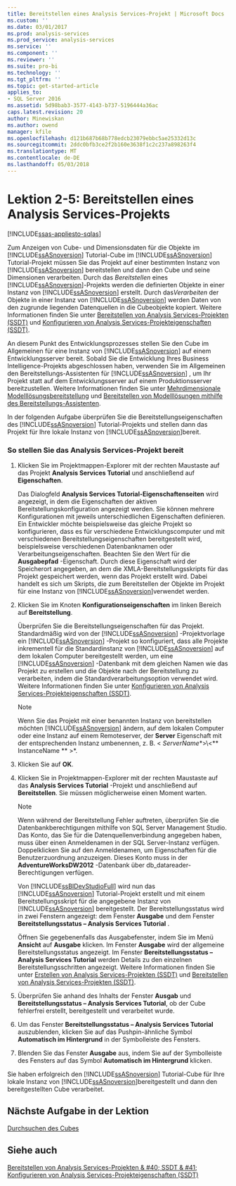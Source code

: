 ```yaml
---
title: Bereitstellen eines Analysis Services-Projekt | Microsoft Docs
ms.custom: ''
ms.date: 03/01/2017
ms.prod: analysis-services
ms.prod_service: analysis-services
ms.service: ''
ms.component: ''
ms.reviewer: ''
ms.suite: pro-bi
ms.technology: ''
ms.tgt_pltfrm: ''
ms.topic: get-started-article
applies_to:
- SQL Server 2016
ms.assetid: 5d98bab3-3577-4143-b737-5196444a36ac
caps.latest.revision: 20
author: Minewiskan
ms.author: owend
manager: kfile
ms.openlocfilehash: d121b687b68b778edcb23079ebbc5ae25332d13c
ms.sourcegitcommit: 2ddc0bfb3ce2f2b160e3638f1c2c237a898263f4
ms.translationtype: MT
ms.contentlocale: de-DE
ms.lasthandoff: 05/03/2018
---
```

# <a name="lesson-2-5---deploying-an-analysis-services-project"></a>Lektion 2-5: Bereitstellen eines Analysis Services-Projekts
[!INCLUDE[ssas-appliesto-sqlas](../includes/ssas-appliesto-sqlas.md)]

Zum Anzeigen von Cube- und Dimensionsdaten für die Objekte im [!INCLUDE[ssASnoversion](../includes/ssasnoversion-md.md)] Tutorial-Cube im [!INCLUDE[ssASnoversion](../includes/ssasnoversion-md.md)] Tutorial-Projekt müssen Sie das Projekt auf einer bestimmten Instanz von [!INCLUDE[ssASnoversion](../includes/ssasnoversion-md.md)] bereitstellen und dann den Cube und seine Dimensionen verarbeiten. Durch das *Bereitstellen* eines [!INCLUDE[ssASnoversion](../includes/ssasnoversion-md.md)]-Projekts werden die definierten Objekte in einer Instanz von [!INCLUDE[ssASnoversion](../includes/ssasnoversion-md.md)] erstellt. Durch das*Verarbeiten* der Objekte in einer Instanz von [!INCLUDE[ssASnoversion](../includes/ssasnoversion-md.md)] werden Daten von den zugrunde liegenden Datenquellen in die Cubeobjekte kopiert. Weitere Informationen finden Sie unter [Bereitstellen von Analysis Services-Projekten &#40;SSDT&#41;](../analysis-services/multidimensional-models/deploy-analysis-services-projects-ssdt.md) und [Konfigurieren von Analysis Services-Projekteigenschaften &#40;SSDT&#41;](../analysis-services/multidimensional-models/configure-analysis-services-project-properties-ssdt.md).  
  
An diesem Punkt des Entwicklungsprozesses stellen Sie den Cube im Allgemeinen für eine Instanz von [!INCLUDE[ssASnoversion](../includes/ssasnoversion-md.md)] auf einem Entwicklungsserver bereit. Sobald Sie die Entwicklung Ihres Business Intelligence-Projekts abgeschlossen haben, verwenden Sie im Allgemeinen den Bereitstellungs-Assistenten für [!INCLUDE[ssASnoversion](../includes/ssasnoversion-md.md)] , um Ihr Projekt statt auf dem Entwicklungsserver auf einem Produktionsserver bereitzustellen. Weitere Informationen finden Sie unter [Mehrdimensionale Modelllösungsbereitstellung](../analysis-services/multidimensional-models/multidimensional-model-solution-deployment.md) und [Bereitstellen von Modelllösungen mithilfe des Bereitstellungs-Assistenten](../analysis-services/multidimensional-models/deploy-model-solutions-using-the-deployment-wizard.md).  
  
In der folgenden Aufgabe überprüfen Sie die Bereitstellungseigenschaften des [!INCLUDE[ssASnoversion](../includes/ssasnoversion-md.md)] Tutorial-Projekts und stellen dann das Projekt für Ihre lokale Instanz von [!INCLUDE[ssASnoversion](../includes/ssasnoversion-md.md)]bereit.  
  
### <a name="to-deploy-the-analysis-services-project"></a>So stellen Sie das Analysis Services-Projekt bereit  
  
1.  Klicken Sie im Projektmappen-Explorer mit der rechten Maustaste auf das Projekt **Analysis Services Tutorial** und anschließend auf **Eigenschaften**.  
  
    Das Dialogfeld **Analysis Services Tutorial-Eigenschaftenseiten** wird angezeigt, in dem die Eigenschaften der aktiven Bereitstellungskonfiguration angezeigt werden. Sie können mehrere Konfigurationen mit jeweils unterschiedlichen Eigenschaften definieren. Ein Entwickler möchte beispielsweise das gleiche Projekt so konfigurieren, dass es für verschiedene Entwicklungscomputer und mit verschiedenen Bereitstellungseigenschaften bereitgestellt wird, beispielsweise verschiedenen Datenbanknamen oder Verarbeitungseigenschaften. Beachten Sie den Wert für die **Ausgabepfad** -Eigenschaft. Durch diese Eigenschaft wird der Speicherort angegeben, an dem die XMLA-Bereitstellungsskripts für das Projekt gespeichert werden, wenn das Projekt erstellt wird. Dabei handelt es sich um Skripts, die zum Bereitstellen der Objekte im Projekt für eine Instanz von [!INCLUDE[ssASnoversion](../includes/ssasnoversion-md.md)]verwendet werden.  
  
2.  Klicken Sie im Knoten **Konfigurationseigenschaften** im linken Bereich auf **Bereitstellung**.  
  
    Überprüfen Sie die Bereitstellungseigenschaften für das Projekt. Standardmäßig wird von der [!INCLUDE[ssASnoversion](../includes/ssasnoversion-md.md)] -Projektvorlage ein [!INCLUDE[ssASnoversion](../includes/ssasnoversion-md.md)] -Projekt so konfiguriert, dass alle Projekte inkrementell für die Standardinstanz von [!INCLUDE[ssASnoversion](../includes/ssasnoversion-md.md)] auf dem lokalen Computer bereitgestellt werden, um eine [!INCLUDE[ssASnoversion](../includes/ssasnoversion-md.md)] -Datenbank mit dem gleichen Namen wie das Projekt zu erstellen und die Objekte nach der Bereitstellung zu verarbeiten, indem die Standardverarbeitungsoption verwendet wird. Weitere Informationen finden Sie unter [Konfigurieren von Analysis Services-Projekteigenschaften &#40;SSDT&#41;](../analysis-services/multidimensional-models/configure-analysis-services-project-properties-ssdt.md).  
  
    > [!NOTE]  
    > Wenn Sie das Projekt mit einer benannten Instanz von bereitstellen möchten [!INCLUDE[ssASnoversion](../includes/ssasnoversion-md.md)] ändern, auf dem lokalen Computer oder eine Instanz auf einem Remoteserver, der **Server** Eigenschaft mit der entsprechenden Instanz umbenennen, z. B. \<  *ServerName**>\\<** InstanceName ** >*.  
  
3.  Klicken Sie auf **OK**.  
  
4.  Klicken Sie in Projektmappen-Explorer mit der rechten Maustaste auf das **Analysis Services Tutorial** -Projekt und anschließend auf **Bereitstellen**. Sie müssen möglicherweise einen Moment warten.  
  
    > [!NOTE]  
    > Wenn während der Bereitstellung Fehler auftreten, überprüfen Sie die Datenbankberechtigungen mithilfe von SQL Server Management Studio. Das Konto, das Sie für die Datenquellenverbindung angegeben haben, muss über einen Anmeldenamen in der SQL Server-Instanz verfügen. Doppelklicken Sie auf den Anmeldenamen, um Eigenschaften für die Benutzerzuordnung anzuzeigen. Dieses Konto muss in der **AdventureWorksDW2012** -Datenbank über db_datareader-Berechtigungen verfügen.  
  
    Von [!INCLUDE[ssBIDevStudioFull](../includes/ssbidevstudiofull-md.md)] wird nun das [!INCLUDE[ssASnoversion](../includes/ssasnoversion-md.md)] Tutorial-Projekt erstellt und mit einem Bereitstellungsskript für die angegebene Instanz von [!INCLUDE[ssASnoversion](../includes/ssasnoversion-md.md)] bereitgestellt. Der Bereitstellungsstatus wird in zwei Fenstern angezeigt: dem Fenster **Ausgabe** und dem Fenster **Bereitstellungsstatus – Analysis Services Tutorial** .  
  
    Öffnen Sie gegebenenfalls das Ausgabefenster, indem Sie im Menü **Ansicht** auf **Ausgabe** klicken. Im Fenster **Ausgabe** wird der allgemeine Bereitstellungsstatus angezeigt. Im Fenster **Bereitstellungsstatus – Analysis Services Tutorial** werden Details zu den einzelnen Bereitstellungsschritten angezeigt. Weitere Informationen finden Sie unter [Erstellen von Analysis Services-Projekten &#40;SSDT&#41;](../analysis-services/multidimensional-models/build-analysis-services-projects-ssdt.md) und [Bereitstellen von Analysis Services-Projekten &#40;SSDT&#41;](../analysis-services/multidimensional-models/deploy-analysis-services-projects-ssdt.md).  
  
5.  Überprüfen Sie anhand des Inhalts der Fenster **Ausgab** und **Bereitstellungsstatus – Analysis Services Tutorial**, ob der Cube fehlerfrei erstellt, bereitgestellt und verarbeitet wurde.  
  
6.  Um das Fenster **Bereitstellungsstatus – Analysis Services Tutorial** auszublenden, klicken Sie auf das Pushpin-ähnliche Symbol **Automatisch im Hintergrund** in der Symbolleiste des Fensters.  
  
7.  Blenden Sie das Fenster **Ausgabe** aus, indem Sie auf der Symbolleiste des Fensters auf das Symbol **Automatisch im Hintergrund** klicken.  
  
Sie haben erfolgreich den [!INCLUDE[ssASnoversion](../includes/ssasnoversion-md.md)] Tutorial-Cube für Ihre lokale Instanz von [!INCLUDE[ssASnoversion](../includes/ssasnoversion-md.md)]bereitgestellt und dann den bereitgestellten Cube verarbeitet.  
  
## <a name="next-task-in-lesson"></a>Nächste Aufgabe in der Lektion  
[Durchsuchen des Cubes](../analysis-services/lesson-2-6-browsing-the-cube.md)  
  
## <a name="see-also"></a>Siehe auch  
[Bereitstellen von Analysis Services-Projekten & #40; SSDT & #41;](../analysis-services/multidimensional-models/deploy-analysis-services-projects-ssdt.md)  
[Konfigurieren von Analysis Services-Projekteigenschaften &#40;SSDT&#41;](../analysis-services/multidimensional-models/configure-analysis-services-project-properties-ssdt.md)  
  
  
  
